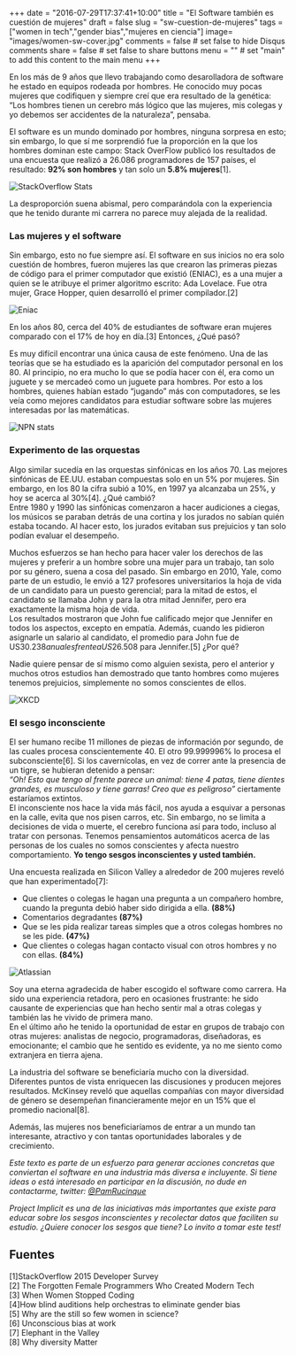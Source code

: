 +++
date = "2016-07-29T17:37:41+10:00"
title = "El Software también es cuestión de mujeres"
draft = false
slug = "sw-cuestion-de-mujeres"
tags = ["women in tech","gender bias","mujeres en ciencia"]
image= "images/women-sw-cover.jpg"
comments = false     # set false to hide Disqus comments
share = false        # set false to share buttons
menu = ""           # set "main" to add this content to the main menu
+++

En los más de 9 años que llevo trabajando como desarolladora de software he estado en equipos rodeada por hombres. He conocido muy pocas mujeres que codifiquen y siempre creí que era resultado de la genética: “Los hombres tienen un cerebro más lógico que las mujeres, mis colegas y yo debemos ser accidentes de la naturaleza”, pensaba.

El software es un mundo dominado por hombres, ninguna sorpresa en esto; sin embargo, lo que sí me sorprendió fue la proporción en la que los hombres dominan este campo: Stack OverFlow publicó los resultados de una encuesta que realizó a 26.086 programadores de 157 países, el resultado: **92% son hombres** y tan solo un **5.8% mujeres**[1].

![StackOverflow Stats](/images/women-sw-stack-of.png)

La desproporción suena abismal, pero comparándola con la experiencia que he tenido durante mi carrera no parece muy alejada de la realidad.

### Las mujeres y el software
Sin embargo, esto no fue siempre así. El software en sus inicios no era solo cuestión de hombres, fueron mujeres las que crearon las primeras piezas de código para el primer computador que existió (ENIAC), es a una mujer a quien se le atribuye el primer algoritmo escrito: Ada Lovelace. Fue otra mujer, Grace Hopper, quien desarrolló el primer compilador.[2]

![Eniac](/images/women-sw-eniac.png)

En los años 80, cerca del 40% de estudiantes de software eran mujeres comparado con el 17% de hoy en día.[3] Entonces, ¿Qué pasó?

Es muy difícil encontrar una única causa de este fenómeno. Una de las teorías que se ha estudiado es la aparición del computador personal en los 80. Al principio, no era mucho lo que se podía hacer con él, era como un juguete y se mercadeó como un juguete para hombres. Por esto a los hombres, quienes habían estado “jugando” más con computadores, se les veía como mejores candidatos para estudiar software sobre las mujeres interesadas por las matemáticas.

![NPN stats](/images/women-sw-npn.png)

### Experimento de las orquestas
Algo similar sucedía en las orquestas sinfónicas en los años 70. Las mejores sinfónicas de EE.UU. estaban compuestas solo en un 5% por mujeres.
Sin embargo, en los 80 la cifra subió a 10%, en 1997 ya alcanzaba un 25%, y hoy se acerca al 30%[4]. ¿Qué cambió? <br>
Entre 1980 y 1990 las sinfónicas comenzaron a hacer audiciones a ciegas, los músicos se paraban detrás de una cortina y los jurados no sabían quién estaba tocando. Al hacer esto, los jurados evitaban sus prejuicios y tan solo podían evaluar el desempeño.

Muchos esfuerzos se han hecho para hacer valer los derechos de las mujeres y preferir a un hombre sobre una mujer para un trabajo, tan solo por su género, suena a cosa del pasado. Sin embargo en 2010, Yale, como parte de un estudio, le envió a 127 profesores universitarios la hoja de vida de un candidato para un puesto gerencial; para la mitad de estos, el candidato se llamaba John y para la otra mitad Jennifer, pero era exactamente la misma hoja de vida. <br>
Los resultados mostraron que John fue calificado mejor que Jennifer en todos los aspectos, excepto en empatía. Además, cuando les pidieron asignarle un salario al candidato, el promedio para John fue de US$30.238 anuales frente a US$26.508 para Jennifer.[5] ¿Por qué?

Nadie quiere pensar de sí mismo como alguien sexista, pero el anterior y muchos otros estudios han demostrado que tanto hombres como mujeres tenemos prejuicios, simplemente no somos conscientes de ellos.

![XKCD](/images/women-sw-xkcd.png)

### El sesgo inconsciente
El ser humano recibe 11 millones de piezas de información por segundo, de las cuales procesa conscientemente 40. El otro 99.999996% lo procesa el subconsciente[6]. Si los cavernícolas, en vez de correr ante la presencia de un tigre, se hubieran detenido a pensar:<br>
_“Oh! Esto que tengo al frente parece un animal: tiene 4 patas, tiene dientes grandes, es musculoso y tiene garras! Creo que es peligroso”_ ciertamente estaríamos extintos.<br>
El inconsciente nos hace la vida más fácil, nos ayuda a esquivar a personas en la calle, evita que nos pisen carros, etc. Sin embargo, no se limita a decisiones de vida o muerte, el cerebro funciona así para todo, incluso al tratar con personas. Tenemos pensamientos automáticos acerca de las personas de los cuales no somos conscientes y afecta nuestro comportamiento. **Yo tengo sesgos inconscientes y usted también.**

Una encuesta realizada en Silicon Valley a alrededor de 200 mujeres reveló que han experimentado[7]:

* Que clientes o colegas le hagan una pregunta a un compañero hombre, cuando la pregunta debió haber sido dirigida a ella. **(88%)**
* Comentarios degradantes **(87%)**
* Que se les pida realizar tareas simples que a otros colegas hombres no se les pide. **(47%)**
* Que clientes o colegas hagan contacto visual con otros hombres y no con ellas. **(84%)**

![Atlassian](/images/women-sw-atlassian.png)

Soy una eterna agradecida de haber escogido el software como carrera. Ha sido una experiencia retadora, pero en ocasiones frustrante: he sido causante de experiencias que han hecho sentir mal a otras colegas y también las he vivido de primera mano.<br>
En el último año he tenido la oportunidad de estar en grupos de trabajo con otras mujeres: analistas de negocio, programadoras, diseñadoras, es emocionante; el cambio que he sentido es evidente, ya no me siento como extranjera en tierra ajena.

La industria del software se beneficiaría mucho con la diversidad. Diferentes puntos de vista enriquecen las discusiones y producen mejores resultados.
McKinsey reveló que aquellas compañías con mayor diversidad de género se desempeñan financieramente mejor en un 15% que el promedio nacional[8].

Además, las mujeres nos beneficiaríamos de entrar a un mundo tan interesante, atractivo y con tantas oportunidades laborales y de crecimiento.

_Este texto es parte de un esfuerzo para generar acciones concretas que conviertan el software en una industria más diversa e incluyente. Si tiene ideas o está interesado en participar en la discusión, no dude en contactarme, twitter: [@PamRucinque](https://twitter.com/PamRucinque)_

_Project Implicit es una de las iniciativas más importantes que existe para educar sobre los sesgos inconscientes y recolectar datos que faciliten su estudio. ¿Quiere conocer los sesgos que tiene? Lo invito a tomar este test!_

## Fuentes

[1]StackOverflow 2015 Developer Survey<br>
[2] The Forgotten Female Programmers Who Created Modern Tech<br>
[3] When Women Stopped Coding<br>
[4]How blind auditions help orchestras to eliminate gender bias<br>
[5] Why are the still so few women in science?<br>
[6] Unconscious bias at work<br>
[7] Elephant in the Valley<br>
[8] Why diversity Matter<br>